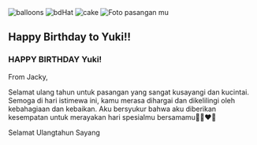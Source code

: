 <!DOCTYPE html>
<html lang="en">
  <head>
    <meta charset="UTF-8" />
    <meta name="viewport" content="width=device-width, initial-scale=1.0" />
    <title>Happy Birthday Card</title>
    <link rel="stylesheet" href="style.css" />
  </head>
  <body>
    <div class="body">
      <div class="birthdayCard">
        <div class="cardFront">
          <img
            src="https://github.com/DzarelDeveloper/Img/blob/main/ballon.png?raw=true"
            class="balloons"
            alt="balloons"
          />
          <img
            src="https://github.com/DzarelDeveloper/Img/blob/main/hat.png?raw=true"
            alt="bdHat"
            class="bdHat"
          />
          <img
                     src="https://i.postimg.cc/Wpmgcqxr/R.png"
               alt="cake"
               class="cake"
               />
          <img src="#" alt="Foto pasangan mu" class="taaImg" />
          <h2 class="happy">Happy Birthday to Yuki!!</h2>
        </div>
        <div class="cardInside">
          <h3 class="back">HAPPY BIRTHDAY Yuki!</h3>
          <p>From Jacky,</p>
          <p>
           Selamat ulang tahun untuk pasangan yang sangat kusayangi dan kucintai. Semoga di hari istimewa ini, kamu merasa dihargai dan dikelilingi oleh kebahagiaan dan kebaikan. Aku bersyukur bahwa aku diberikan kesempatan untuk merayakan hari spesialmu bersamamu🎉🎂❤️🥂
          </p>
          <p>Selamat Ulangtahun Sayang</p>
        </div>
      </div>
    </div>
 
  </body>
</html>
  
</body>
</html>
